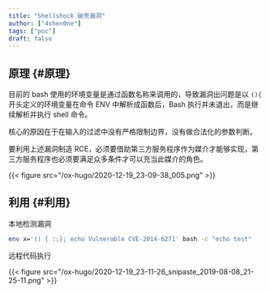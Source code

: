 ```yaml
---
title: "Shellshock 破壳漏洞"
author: ["4shen0ne"]
tags: ["poc"]
draft: false
---
```


## 原理 {#原理}

目前的 bash 使用的环境变量是通过函数名称来调用的，导致漏洞出问题是以 `(){` 开头定义的环境变量在命令 ENV 中解析成函数后，Bash 执行并未退出，而是继续解析并执行 shell 命令。

核心的原因在于在输入的过滤中没有严格限制边界，没有做合法化的参数判断。

要利用上述漏洞制造 RCE，必须要借助第三方服务程序作为媒介才能够实现，第三方服务程序也必须要满足众多条件才可以充当此媒介的角色。

{{< figure src="/ox-hugo/2020-12-19_23-09-38_005.png" >}}


## 利用 {#利用}

本地检测漏洞

```bash
env x='() { :;}; echo Vulnerable CVE-2014-6271' bash -c "echo test"
```

远程代码执行

{{< figure src="/ox-hugo/2020-12-19_23-11-26_snipaste_2019-08-08_21-25-11.png" >}}
